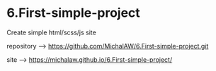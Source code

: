 # 6.First-simple-project
Create simple html/scss/js site

repository --> https://github.com/MichalAW/6.First-simple-project.git

site --> https://michalaw.github.io/6.First-simple-project/
